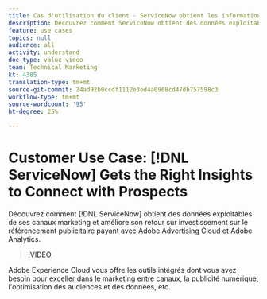 ```yaml
---
title: Cas d'utilisation du client - ServiceNow obtient les informations appropriées pour se connecter aux Prospects
description: Découvrez comment ServiceNow obtient des données exploitables de ses canaux marketing et dynamise le retour sur investissement sur la publicité de recherche payante auprès de Adobe Advertising Cloud et Adobe Analytics.
feature: use cases
topics: null
audience: all
activity: understand
doc-type: value video
team: Technical Marketing
kt: 4385
translation-type: tm+mt
source-git-commit: 24ad92b0ccdf1112e3ed4a0968cd47db757598c3
workflow-type: tm+mt
source-wordcount: '95'
ht-degree: 25%

---
```



# Customer Use Case: [!DNL ServiceNow] Gets the Right Insights to Connect with Prospects

Découvrez comment [!DNL ServiceNow] obtient des données exploitables de ses canaux marketing et améliore son retour sur investissement sur le référencement publicitaire payant avec Adobe Advertising Cloud et Adobe Analytics.

>[!VIDEO](https://video.tv.adobe.com/v/31504/?quality=12)

Adobe Experience Cloud vous offre les outils intégrés dont vous avez besoin pour exceller dans le marketing entre canaux, la publicité numérique, l&#39;optimisation des audiences et des données, etc.
